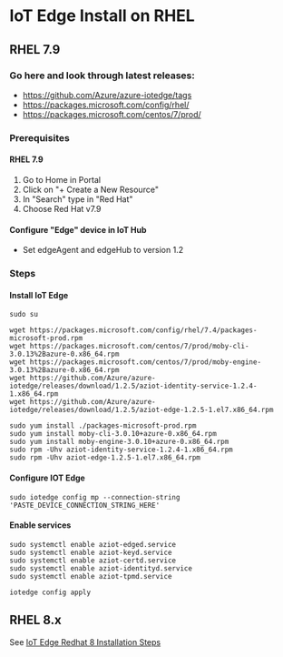 # IoT Edge Install on RHEL

## RHEL 7.9
### Go here and look through latest releases: 
- https://github.com/Azure/azure-iotedge/tags
- https://packages.microsoft.com/config/rhel/
- https://packages.microsoft.com/centos/7/prod/

### Prerequisites
#### RHEL 7.9
1. Go to Home in Portal
2. Click on "+ Create a New Resource"
3. In "Search" type in "Red Hat"
4. Choose Red Hat v7.9

#### Configure "Edge" device in IoT Hub
- Set edgeAgent and edgeHub to version 1.2

### Steps
#### Install IoT Edge
```
sudo su

wget https://packages.microsoft.com/config/rhel/7.4/packages-microsoft-prod.rpm
wget https://packages.microsoft.com/centos/7/prod/moby-cli-3.0.13%2Bazure-0.x86_64.rpm
wget https://packages.microsoft.com/centos/7/prod/moby-engine-3.0.13%2Bazure-0.x86_64.rpm
wget https://github.com/Azure/azure-iotedge/releases/download/1.2.5/aziot-identity-service-1.2.4-1.x86_64.rpm
wget https://github.com/Azure/azure-iotedge/releases/download/1.2.5/aziot-edge-1.2.5-1.el7.x86_64.rpm

sudo yum install ./packages-microsoft-prod.rpm
sudo yum install moby-cli-3.0.10+azure-0.x86_64.rpm
sudo yum install moby-engine-3.0.10+azure-0.x86_64.rpm
sudo rpm -Uhv aziot-identity-service-1.2.4-1.x86_64.rpm
sudo rpm -Uhv aziot-edge-1.2.5-1.el7.x86_64.rpm
```

#### Configure IOT Edge
```
sudo iotedge config mp --connection-string 'PASTE_DEVICE_CONNECTION_STRING_HERE'
```
#### Enable services
```
sudo systemctl enable aziot-edged.service
sudo systemctl enable aziot-keyd.service
sudo systemctl enable aziot-certd.service
sudo systemctl enable aziot-identityd.service
sudo systemctl enable aziot-tpmd.service

iotedge config apply
```

## RHEL 8.x
See [IoT Edge Redhat 8 Installation Steps](https://github.com/ms-vincent/IoT-Edge-Redhat-8-Installation-Steps)
